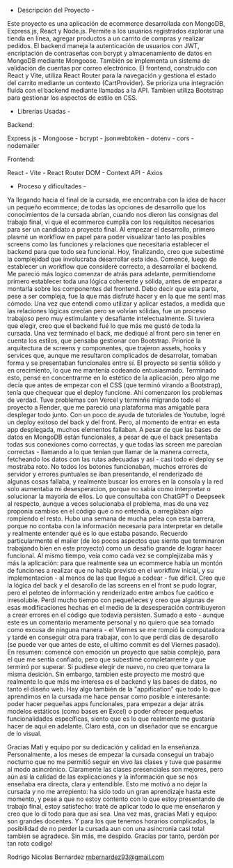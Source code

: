 - Descripción del Proyecto - 

Este proyecto es una aplicación de ecommerce desarrollada con MongoDB, Express.js, React y Node.js. Permite a los usuarios registrados explorar una tienda en línea, agregar productos a un carrito de compras y realizar pedidos. 
El backend maneja la autenticación de usuarios con JWT, encriptación de contraseñas con bcrypt y almacenamiento de datos en MongoDB mediante Mongoose. También se implementa un sistema de validación de cuentas por correo electrónico.
El frontend, construido con React y Vite, utiliza React Router para la navegación y gestiona el estado del carrito mediante un contexto (CartProvider). Se prioriza una integración fluida con el backend mediante llamadas a la API. Tambien utiliza Bootstrap para gestionar los aspectos de estilo en CSS. 

- Librerías Usadas -

Backend:

Express.js - Mongoose - bcrypt - jsonwebtoken - dotenv - cors - nodemailer 

Frontend:

React - Vite - React Router DOM - Context API - Axios

- Proceso y dificultades -

Ya llegando hacia el final de la cursada, me encontraba con la idea de hacer un pequeño ecommerce; de todas las opciones de desarrollo que los conocimientos de la cursada abrían, cuando nos dieron las consignas del trabajo final, vi que el ecommerce cumplía con los requisitos necesarios para ser un candidato a proyecto final.
Al empezar el desarrollo, primero plasmé un workflow en papel para poder visualizar tanto las posibles screens como las funciones y relaciones que necesitaria establecer el backend para que todo sea funcional. Hoy, finalizando, creo que subestimé la complejidad que involucraba desarrollar esta idea.
Comencé, luego de establecer un workflow que consideré correcto, a desarrollar el backend. Me pareció más logico comenzar de atrás para adelante, permitiendome primero establecer toda una lógica coherente y sólida, antes de empezar a montarla sobre los componentes del frontend. Debo decir que esta parte, pese a ser compleja, fue la que más disfruté hacer y en la que me sentí mas cómodo. Una vez que entendí como utilizar y aplicar estados, a medida que las relaciones lógicas crecían pero se volvían sólidas, fue un proceso trabajoso pero muy estimulante y desafiante intelectualmente. Si tuviera que elegir, creo que el backend fué lo que más me gustó de toda la cursada.
Una vez terminado el back, me dediqué al front pero sin tener en cuenta los estilos, que pensaba gestionar con Bootstrap. Prioricé la arquitectura de screens y componentes, que trajeron assets, hooks y services que, aunque me resultaron complicados de desarrolar, tomaban forma y se presentaban funcionales entre sí. El proyecto se sentía sólido y en crecimiento, lo que me mantenía codeando entusiasmado. Terminado esto, pensé en concentrarme en lo estético de la aplicación, pero algo me decía que antes de empezar con el CSS (que terminó virando a Bootstrap), tenía que chequear que el deploy funcione.
Ahi comenzaron los problemas de verdad. Tuve problemas con Vercel y terminñe migrando todo el proyecto a Render, que me pareció una plataforma mas amigable para desplegar todo junto. Con un poco de ayuda de tutoriales de Youtube, logré un deploy exitoso del back y del front. Pero, al momento de entrar en esta app desplegada, muchos elementos fallaban. A pesar de que las bases de datos en MongoDB están funcionales, a pesar de que el back presentaba todas sus conexiones como correctas, y que todas las screen me parecían correctas - llamando a lo que tenían que llamar de la manera correcta, fetcheando los datos con las rutas adecuadas y así - casi todo el deploy se mostraba roto. No todos los botones funcionaban, muchos errores de servidor y errores puntuales se iban presentando, el renderizado de algunas cosas fallaba, y realmente buscar los errores en la consola y la red solo aumentaba mi desesperacion, porque no sabía como interpretar o solucionar la mayoria de ellos. Lo que consultaba con ChatGPT o Deepseek al respecto, aunque a veces solucionaba el problema, mas de una vez proponía cambios en el código que o no entendía, o arreglaban algo rompiendo el resto. Hubo una semana de mucha pelea con esta barrera, porque no contaba con la información necesaria para interpretar en detalle y realmente entender qué es lo que estaba pasando. Recuerdo particularmente el mailer (de los pocos aspectos que siento que terminaron trabajando bien en este proyecto) como un desafío grande de lograr hacer funcional.
Al mismo tiempo, veía como cada vez se complejizaba más y más la aplicación: para que realmente sea un ecommerce había un montón de funciones a realizar que no había previsto en el workflow inicial, y su implementacion - al menos de las que llegué a codear - fue difícil. Creo que la lógica del back y el desarollo de las screens en el front se pudo lograr, pero el peloteo de información y renderizado entre ambos fue caótico e irresoluble. Perdí mucho tiempo con pequeñeces y creo que algunas de esas modificaciones hechas en el medio de la desesperación contribuyeron a crear errores en el código que todavía persisten. Sumado a esto - aunque este es un comentario meramente personal y no quiero que sea tomado como excusa de ninguna manera - el Viernes se me rompió la computadora y tardé en conseguir otra para trabajar, con lo que perdí dias de desarollo (se puede ver que antes de este, el ultimo commit es del Viernes pasado).
En resumen: comencé con emoción un proyecto que sabía complejo, para el que me sentía confiado, pero que subestimé completamente y que terminó por superar. Si pudiese elegir de nuevo, no creo que tomara la misma desición. Sin embargo, tambien este proyecto me mostró que realmente lo que más me interesa es el backend y las bases de datos, no tanto el diseño web. Hay algo también de la "appification" que todo lo que aprendimos en la cursada me hace pensar como posible e interesante: poder hacer pequeñas apps funcionales, para empezar a dejar atrás modelos estáticos (como bases en Excel) o poder ofrecer pequeñas funcionalidades específicas, siento que es lo que realmente me gustaría hacer de aquí en adelante. Claro está, con un diseñador que se encargue de lo visual.

Gracias Mati y equipo por su dedicación y calidad en la enseñanza. Personalmente, a los meses de empezar la cursada conseguí un trabajo nocturno que no me permitió seguir en vivo las clases y tuve que pasarme al modo asincrónico. Claramente las clases presenciales son mejores, pero aún así la calidad de las explicaciones y la información que se nos enseñaba era directa, clara y entendible. Esto me motivó a no dejar la cursada y no me arrepiento: ha sido todo un gran aprendizaje hasta este momento, y pese a que no estoy contento con lo que estoy presentando de trabajo final, estoy satisfecho: traté de aplicar todo lo que me enseñaron y creo que lo dí todo para que así sea.
Una vez mas, gracias Mati y equipo: son grandes docentes. Y para los que tenemos horarios complicados, la posibilidad de no perder la cursada aun con una asincronía casi total tambien se agradece.
Sin más, me despido. Gracias por tanto, perdón por tan roto codigo!

Rodrigo Nicolas Bernardez
rnbernardez93@gmail.com